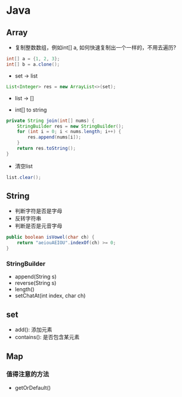 # Java

## Array

- 复制整数数组，例如int[] a, 如何快速复制出一个一样的，不用去遍历?
```java
int[] a = {1, 2, 3};
int[] b = a.clone();
```

- set -> list
```java
List<Integer> res = new ArrayList<>(set);
```
- list -> []

- int[] to string
```java
private String join(int[] nums) {
    StringBuilder res = new StringBuilder();
    for (int i = 0; i < nums.length; i++) {
        res.append(nums[i]);
    }
    return res.toString();
}
```

- 清空list
```java
list.clear();
```

## String
- 判断字符是否是字母
- 反转字符串
- 判断是否是元音字母
```java
public boolean isVowel(char ch) {
    return "aeiouAEIOU".indexOf(ch) >= 0;
}
```

### StringBuilder
- append(String s)
- reverse(String s)
- length()
- setChatAt(int index, char ch)

## set
- add(): 添加元素
- contains(): 是否包含某元素

## Map
### 值得注意的方法
- getOrDefault()